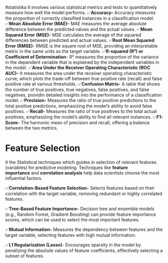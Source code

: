 #statistika 
It involves various statistical metrics and tests to quantitatively measure how well the model performs.
✅**Accuracy-** Accuracy measures the proportion of correctly classified instances in a classification model.
✅**Mean Absolute Error (MAE)-** MAE measures the average absolute difference between the predicted values and the actual values.
✅**Mean Squared Error (MSE)-** MSE calculates the average of the squared differences between predicted and actual values.
✅**Root Mean Squared Error (RMSE)**- RMSE is the square root of MSE, providing an interpretable metric in the same units as the target variable.
✅**R-squared (R²) or Coefficient of Determination**- R² measures the proportion of the variance in the dependent variable that is explained by the independent variables in the model.
✅**Area Under the Receiver Operating Characteristic (ROC AUC)-** It measures the area under the receiver operating characteristic curve, which plots the trade-off between true positive rate (recall) and false positive rate at various thresholds.
✅**Confusion Matrix-** A table that shows the number of true positives, true negatives, false positives, and false negatives, providin detailed insights into the performance of a classification model.
✅**Precision-** Measures the ratio of true positive predictions to the total positive predictions, emphasizing the model’s ability to avoid false positives.
✅**Recall-** Measures the ratio of true positives to the total actual positives, emphasizing the model’s ability to find all relevant instances.
✅**F1-Score-** The harmonic mean of precision and recall, offering a balance between the two metrics.

# Feature Selection

It the Statistical techniques which guides in selection of relevant features (variables) for predictive modeling. Techniques like **feature importance** and **correlation analysis** help data scientists choose the most influential factors.

✅**Correlation-Based Feature Selection-** Selects features based on their correlation with the target variable, removing redundant or highly correlated features.

✅**Tree-Based Feature Importance-** Decision tree and ensemble models (e.g., Random Forest, Gradient Boosting) can provide feature importance scores, which can be used to select the most important features.

✅**Mutual Information-** Measures the dependency between features and the target variable, selecting features with high mutual information.

✅**L1 Regularization (Lasso)**- Encourages sparsity in the model by penalizing the absolute values of feature coefficients, effectively selecting a subset of features.
